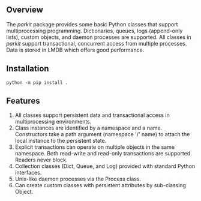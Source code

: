 ## Overview

The *parkit* package provides some basic Python classes that support multiprocessing programming. Dictionaries, queues, logs (append-only lists), custom objects, and daemon processes are supported. All classes in *parkit* support transactional, concurrent access from multiple processes. Data is stored in LMDB which offers good performance.

## Installation

```
python -m pip install .
```

## Features

1. All classes support persistent data and transactional access in multiprocessing environments.
1. Class instances are identified by a namespace and a name. Constructors take a path argument (namespace '/' name) to attach the local instance to the persistent state.
1. Explicit transactions can operate on multiple objects in the same namespace. Both read-write and read-only transactions are supported. Readers never block.
1. Collection classes (Dict, Queue, and Log) provided with standard Python interfaces.
1. Unix-like daemon processes via the Process class.
1. Can create custom classes with persistent attributes by sub-classing Object.
